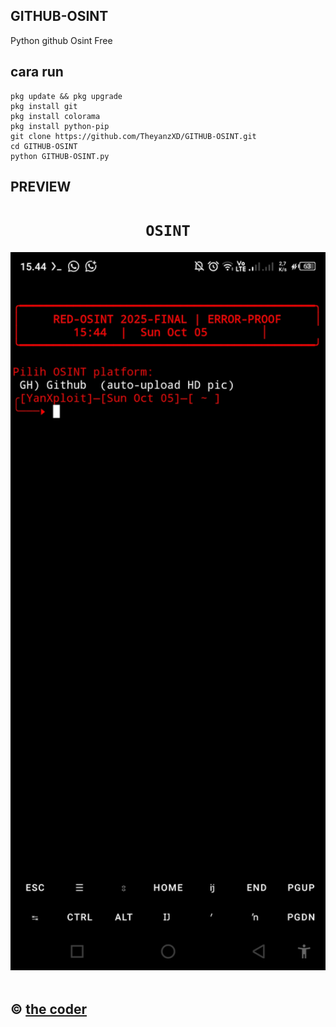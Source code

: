 ## GITHUB-OSINT
Python github Osint Free
## cara run
```
pkg update && pkg upgrade
pkg install git
pkg install colorama
pkg install python-pip
git clone https://github.com/TheyanzXD/GITHUB-OSINT.git
cd GITHUB-OSINT
python GITHUB-OSINT.py
```

## PREVIEW
<h1 align="center"><code>OSINT</code></h1> <p align="center"> <img src="ss.jpg" width="590"><br><br>



## © <a href="https://github//yanz-iyyo">the coder</a>
